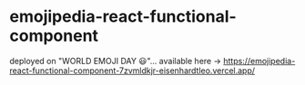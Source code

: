 # emojipedia-react-functional-component

deployed on "WORLD EMOJI DAY 😃"... available here -> https://emojipedia-react-functional-component-7zvmldkjr-eisenhardtleo.vercel.app/

